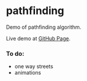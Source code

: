 # pathfinding

Demo of pathfinding algorithm.

Live demo at [GitHub Page](https://reinaldo-mlhs.github.io/Pathfinding/).

### To do:

- one way streets
- animations
